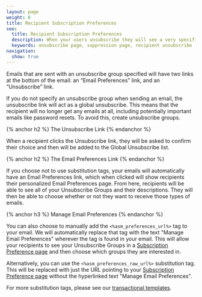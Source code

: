 ```yaml
---
layout: page
weight: 0
title: Recipient Subscription Preferences
seo:
  title: Recipient Subscription Preferences
  description: When your users unsubscribe they will see a very specific page where they can manage their subscriptions with your emails.
  keywords: unsubscribe page, suppression page, recipient unsubscribe
navigation:
  show: true
---
```


Emails that are sent with an unsubscribe group specified will have two links at the bottom of the email: an “Email Preferences” link, and an “Unsubscribe” link.

If you do not specify an unsubscribe group when sending an email, the unsubscribe link will act as a global unsubscribe. This means that the recipient will no longer get any emails at all, including potentially important emails like password resets. To avoid this, create unsubscribe groups.

{% anchor h2 %}
The Unsubscribe Link
{% endanchor %}

When a recipient clicks the Unsubscribe link, they will be asked to confirm their choice and then will be added to the Global Unsubscribe list.

{% anchor h2 %}
The Email Preferences Link
{% endanchor %}

If you choose not to use substitution tags, your emails will automatically have an Email Preferences link, which when clicked will show recipients their personalized Email Preferences page. From here, recipients will be able to see all of your Unsubscribe Groups and their descriptions. They will then be able to choose whether or not they want to receive those types of emails.

{% anchor h3 %}
Manage Email Preferences
{% endanchor %}

You can also choose to manually add the `<%asm_preferences_url%>` tag to your email. We will automatically replace that tag with the text "Manage Email Preferences" wherever the tag is found in your email. This will allow your recipients to see your Unsubscribe Groups in a [Subscription Preference page]({{root_url}}/User_Guide/Suppressions/recipient_subscription_preferences.html) and then choose which groups they are interested in.

Alternatively, you can use the `<%asm_preferences_raw_url%>` substitution tag. This will be replaced with just the URL pointing to your [Subscription Preference page]({{root_url}}/User_Guide/Suppressions/recipient_subscription_preferences.html) without the hyperlinked text "Manage Email Preferences".

For more substitution tags, please see our [transactional templates]({{root_url}}/User_Guide/Transactional_Templates/create_edit.html#-Unsubscribe-Substitution-Tags).

